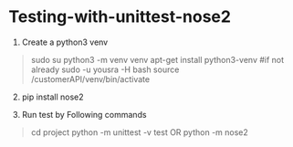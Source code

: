 # Testing-with-unittest-nose2
1. Create a python3 venv 

>sudo su
>python3 -m venv venv
>apt-get install python3-venv #if not already
>sudo -u yousra -H bash
>source /customerAPI/venv/bin/activate

2. pip install nose2

3. Run test by Following commands

>cd project 
>python -m unittest -v test
 OR
>python -m nose2
